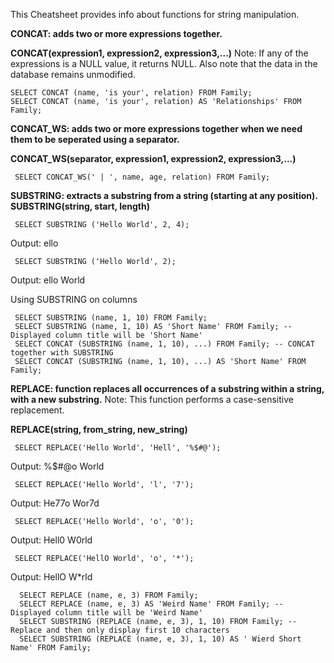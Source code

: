 This Cheatsheet provides info about functions for string manipulation.

**CONCAT: adds two or more expressions together.**

  **CONCAT(expression1, expression2, expression3,...)**
  Note: If any of the expressions is a NULL value, it returns NULL. Also note that the data in the database remains unmodified.
  
   ```
   SELECT CONCAT (name, 'is your', relation) FROM Family;
   SELECT CONCAT (name, 'is your', relation) AS 'Relationships' FROM Family;
  ```
**CONCAT_WS: adds two or more expressions together when we need them to be seperated using a separator.**

  **CONCAT_WS(separator, expression1, expression2, expression3,...)**
  
  ```
   SELECT CONCAT_WS(' | ', name, age, relation) FROM Family;
  ```
  
**SUBSTRING: extracts a substring from a string (starting at any position).**
    **SUBSTRING(string, start, length)**
    
  ```
   SELECT SUBSTRING ('Hello World', 2, 4);
  ```
  Output: ello
  
  ```
   SELECT SUBSTRING ('Hello World', 2);
  ```
  Output: ello World
  
  Using SUBSTRING on columns
  ```
   SELECT SUBSTRING (name, 1, 10) FROM Family;
   SELECT SUBSTRING (name, 1, 10) AS 'Short Name' FROM Family; -- Displayed column title will be 'Short Name'
   SELECT CONCAT (SUBSTRING (name, 1, 10), ...) FROM Family; -- CONCAT together with SUBSTRING
   SELECT CONCAT (SUBSTRING (name, 1, 10), ...) AS 'Short Name' FROM Family;
  ```


**REPLACE: function replaces all occurrences of a substring within a string, with a new substring.**
  Note: This function performs a case-sensitive replacement.

  **REPLACE(string, from_string, new_string)**
  
  ```
   SELECT REPLACE('Hello World', 'Hell', '%$#@');
  ```
  Output: %$#@o World

  ```
   SELECT REPLACE('Hello World', 'l', '7');
  ```
  Output: He77o Wor7d

  ```
   SELECT REPLACE('Hello World', 'o', '0');
  ```
  Output: Hell0 W0rld

  ```
   SELECT REPLACE('HellO World', 'o', '*');
  ```
  Output: HellO W*rld

 ```
   SELECT REPLACE (name, e, 3) FROM Family;
   SELECT REPLACE (name, e, 3) AS 'Weird Name' FROM Family; -- Displayed column title will be 'Weird Name'
   SELECT SUBSTRING (REPLACE (name, e, 3), 1, 10) FROM Family; -- Replace and then only display first 10 characters
   SELECT SUBSTRING (REPLACE (name, e, 3), 1, 10) AS ' Wierd Short Name' FROM Family;
  ```

